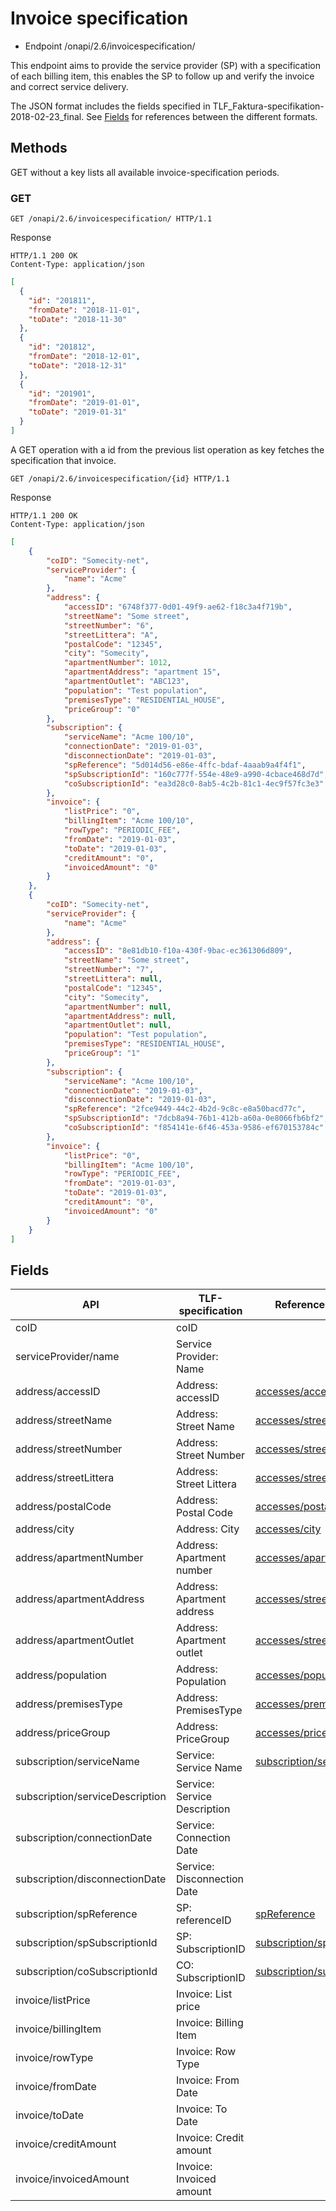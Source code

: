 # Invoice specification

 * Endpoint /onapi/2.6/invoicespecification/

This endpoint aims to provide the service provider (SP) with a specification of each billing item, this enables the SP 
to follow up and verify the invoice and correct service delivery.

The JSON format includes the fields specified in TLF_Faktura-specifikation-2018-02-23_final. 
See [Fields](invoice_specification.md#fields) for references between the different formats.

## Methods

GET without a key lists all available invoice-specification periods.

### GET

```HTTP
GET /onapi/2.6/invoicespecification/ HTTP/1.1
```

Response
```HTTP
HTTP/1.1 200 OK
Content-Type: application/json
```

```JSON
[
  {
    "id": "201811",
    "fromDate": "2018-11-01",
    "toDate": "2018-11-30"
  },
  {
    "id": "201812",
    "fromDate": "2018-12-01",
    "toDate": "2018-12-31"
  },
  {
    "id": "201901",
    "fromDate": "2019-01-01",
    "toDate": "2019-01-31"
  }
]
```

A GET operation with a id from the previous list operation as key fetches the specification that invoice.

```HTTP
GET /onapi/2.6/invoicespecification/{id} HTTP/1.1
```

Response
```HTTP
HTTP/1.1 200 OK
Content-Type: application/json
```

```JSON
[
    {
        "coID": "Somecity-net",
        "serviceProvider": {
            "name": "Acme"
        },
        "address": {
            "accessID": "6748f377-0d01-49f9-ae62-f18c3a4f719b",
            "streetName": "Some street",
            "streetNumber": "6",
            "streetLittera": "A",
            "postalCode": "12345",
            "city": "Somecity",
            "apartmentNumber": 1012,
            "apartmentAddress": "apartment 15",
            "apartmentOutlet": "ABC123",
            "population": "Test population",
            "premisesType": "RESIDENTIAL_HOUSE",
            "priceGroup": "0"
        },
        "subscription": {
            "serviceName": "Acme 100/10",
            "connectionDate": "2019-01-03",
            "disconnectionDate": "2019-01-03",
            "spReference": "5d014d56-e86e-4ffc-bdaf-4aaab9a4f4f1",
            "spSubscriptionId": "160c777f-554e-48e9-a990-4cbace468d7d",
            "coSubscriptionId": "ea3d28c0-8ab5-4c2b-81c1-4ec9f57fc3e3"
        },
        "invoice": {
            "listPrice": "0",
            "billingItem": "Acme 100/10",
            "rowType": "PERIODIC_FEE",
            "fromDate": "2019-01-03",
            "toDate": "2019-01-03",
            "creditAmount": "0",
            "invoicedAmount": "0"
        }
    },
    {
        "coID": "Somecity-net",
        "serviceProvider": {
            "name": "Acme"
        },
        "address": {
            "accessID": "8e81db10-f10a-430f-9bac-ec361306d809",
            "streetName": "Some street",
            "streetNumber": "7",
            "streetLittera": null,
            "postalCode": "12345",
            "city": "Somecity",
            "apartmentNumber": null,
            "apartmentAddress": null,
            "apartmentOutlet": null,
            "population": "Test population",
            "premisesType": "RESIDENTIAL_HOUSE",
            "priceGroup": "1"
        },
        "subscription": {
            "serviceName": "Acme 100/10",
            "connectionDate": "2019-01-03",
            "disconnectionDate": "2019-01-03",
            "spReference": "2fce9449-44c2-4b2d-9c8c-e8a50bacd77c",
            "spSubscriptionId": "7dcb8a94-76b1-412b-a60a-0e8066fb6bf2",
            "coSubscriptionId": "f854141e-6f46-453a-9586-ef670153784c"
        },
        "invoice": {
            "listPrice": "0",
            "billingItem": "Acme 100/10",
            "rowType": "PERIODIC_FEE",
            "fromDate": "2019-01-03",
            "toDate": "2019-01-03",
            "creditAmount": "0",
            "invoicedAmount": "0"
        }
    }
]
```

## Fields

| API                             | TLF-specification             | Reference in ON-API                                                |
|---------------------------------|-------------------------------|--------------------------------------------------------------------|
| coID                            | coID                          |                                                                    |
| serviceProvider/name            | Service Provider: Name        |                                                                    |
| address/accessID                | Address: accessID             | [accesses/accessId](accesses.md#accessid)                          |
| address/streetName              | Address: Street Name          | [accesses/streetName](accesses.md#streetname)                      |
| address/streetNumber            | Address: Street Number        | [accesses/streetNumber](accesses.md#streetnumber)                  |
| address/streetLittera           | Address: Street Littera       | [accesses/streetLittera](accesses.md#streetlittera)                |
| address/postalCode              | Address: Postal Code          | [accesses/postalCode](accesses.md#postalcode)                      |
| address/city                    | Address: City                 | [accesses/city](accesses.md#city)                                  |
| address/apartmentNumber         | Address: Apartment number     | [accesses/apartmentNumber](accesses.md#mduapartmentnumber)         |
| address/apartmentAddress        | Address: Apartment address    | [accesses/streetName](accesses.md#streetname)                      |
| address/apartmentOutlet         | Address: Apartment outlet     | [accesses/streetName](accesses.md#streetname)                      |
| address/population              | Address: Population           | [accesses/population](accesses.md#population)                      |
| address/premisesType            | Address: PremisesType         | [accesses/premisestype](accesses.md#premisestype)                      |
| address/priceGroup              | Address: PriceGroup           | [accesses/pricegroup](accesses.md#pricegroup)                      |
| subscription/serviceName        | Service: Service Name         | [subscription/service](subscriptions.md#service)                   |
| subscription/serviceDescription | Service: Service Description  |                                                                    |
| subscription/connectionDate     | Service: Connection Date      |                                                                    |
| subscription/disconnectionDate  | Service: Disconnection Date   |                                                                    |
| subscription/spReference        | SP: referenceID               | [spReference](../common/dataformats.md#spreference)                         |
| subscription/spSubscriptionId   | SP: SubscriptionID            | [subscription/spSubscriptionId](subscriptions.md#spsubscriptionid) |
| subscription/coSubscriptionId   | CO: SubscriptionID            | [subscription/subscriptionId](subscriptions.md#subscriptionid)     |
| invoice/listPrice               | Invoice: List price           |                                                                    |
| invoice/billingItem             | Invoice: Billing Item         |                                                                    |
| invoice/rowType                 | Invoice: Row Type             |                                                                    |
| invoice/fromDate                | Invoice: From Date            |                                                                    |
| invoice/toDate                  | Invoice: To Date              |                                                                    |
| invoice/creditAmount            | Invoice: Credit amount        |                                                                    |
| invoice/invoicedAmount          | Invoice: Invoiced amount      |                                                                    |


 
 
 
